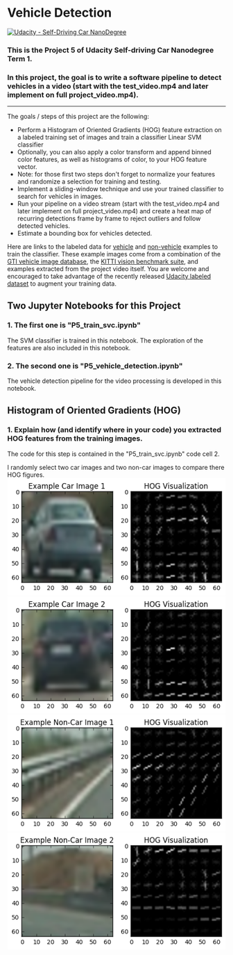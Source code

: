 # Vehicle Detection
[![Udacity - Self-Driving Car NanoDegree](https://s3.amazonaws.com/udacity-sdc/github/shield-carnd.svg)](http://www.udacity.com/drive)

### This is the Project 5 of Udacity Self-driving Car Nanodegree Term 1. 
### In this project, the goal is to write a software pipeline to detect vehicles in a video (start with the test_video.mp4 and later implement on full project_video.mp4).
---

The goals / steps of this project are the following:

* Perform a Histogram of Oriented Gradients (HOG) feature extraction on a labeled training set of images and train a classifier Linear SVM classifier
* Optionally, you can also apply a color transform and append binned color features, as well as histograms of color, to your HOG feature vector. 
* Note: for those first two steps don't forget to normalize your features and randomize a selection for training and testing.
* Implement a sliding-window technique and use your trained classifier to search for vehicles in images.
* Run your pipeline on a video stream (start with the test_video.mp4 and later implement on full project_video.mp4) and create a heat map of recurring detections frame by frame to reject outliers and follow detected vehicles.
* Estimate a bounding box for vehicles detected.

Here are links to the labeled data for [vehicle](https://s3.amazonaws.com/udacity-sdc/Vehicle_Tracking/vehicles.zip) and [non-vehicle](https://s3.amazonaws.com/udacity-sdc/Vehicle_Tracking/non-vehicles.zip) examples to train the classifier.  These example images come from a combination of the [GTI vehicle image database](http://www.gti.ssr.upm.es/data/Vehicle_database.html), the [KITTI vision benchmark suite](http://www.cvlibs.net/datasets/kitti/), and examples extracted from the project video itself.   You are welcome and encouraged to take advantage of the recently released [Udacity labeled dataset](https://github.com/udacity/self-driving-car/tree/master/annotations) to augment your training data.  

## Two Jupyter Notebooks for this Project
### 1. The first one is "P5_train_svc.ipynb"
The SVM classifier is trained in this notebook. The exploration of the features are also included in this notebook.  
### 2. The second one is "P5_vehicle_detection.ipynb"
The vehicle detection pipeline for the video processing is developed in this notebook.  


## Histogram of Oriented Gradients (HOG)

### 1. Explain how (and identify where in your code) you extracted HOG features from the training images.
The code for this step is contained in the "P5_train_svc.ipynb" code cell 2. 

I randomly select two car images and two non-car images to compare there HOG figures. 
![img](figs/car1_HOG.png)  
![img](figs/car2_HOG.png)  
![img](figs/noncar1_HOG.png)  
![img](figs/noncar2_HOG.png)  
